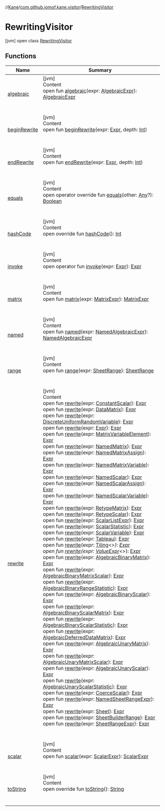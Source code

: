 //[Kane](../../index.md)/[com.github.jomof.kane.visitor](../index.md)/[RewritingVisitor](index.md)



# RewritingVisitor  
 [jvm] open class [RewritingVisitor](index.md)   


## Functions  
  
|  Name|  Summary| 
|---|---|
| [algebraic](algebraic.md)| [jvm]  <br>Content  <br>open fun [algebraic](algebraic.md)(expr: [AlgebraicExpr](../../com.github.jomof.kane/-algebraic-expr/index.md)): [AlgebraicExpr](../../com.github.jomof.kane/-algebraic-expr/index.md)  <br><br><br>
| [beginRewrite](begin-rewrite.md)| [jvm]  <br>Content  <br>open fun [beginRewrite](begin-rewrite.md)(expr: [Expr](../../com.github.jomof.kane/-expr/index.md), depth: [Int](https://kotlinlang.org/api/latest/jvm/stdlib/kotlin/-int/index.html))  <br><br><br>
| [endRewrite](end-rewrite.md)| [jvm]  <br>Content  <br>open fun [endRewrite](end-rewrite.md)(expr: [Expr](../../com.github.jomof.kane/-expr/index.md), depth: [Int](https://kotlinlang.org/api/latest/jvm/stdlib/kotlin/-int/index.html))  <br><br><br>
| [equals](https://kotlinlang.org/api/latest/jvm/stdlib/kotlin/-any/equals.html)| [jvm]  <br>Content  <br>open operator override fun [equals](https://kotlinlang.org/api/latest/jvm/stdlib/kotlin/-any/equals.html)(other: [Any](https://kotlinlang.org/api/latest/jvm/stdlib/kotlin/-any/index.html)?): [Boolean](https://kotlinlang.org/api/latest/jvm/stdlib/kotlin/-boolean/index.html)  <br><br><br>
| [hashCode](https://kotlinlang.org/api/latest/jvm/stdlib/kotlin/-any/hash-code.html)| [jvm]  <br>Content  <br>open override fun [hashCode](https://kotlinlang.org/api/latest/jvm/stdlib/kotlin/-any/hash-code.html)(): [Int](https://kotlinlang.org/api/latest/jvm/stdlib/kotlin/-int/index.html)  <br><br><br>
| [invoke](invoke.md)| [jvm]  <br>Content  <br>open operator fun [invoke](invoke.md)(expr: [Expr](../../com.github.jomof.kane/-expr/index.md)): [Expr](../../com.github.jomof.kane/-expr/index.md)  <br><br><br>
| [matrix](matrix.md)| [jvm]  <br>Content  <br>open fun [matrix](matrix.md)(expr: [MatrixExpr](../../com.github.jomof.kane/-matrix-expr/index.md)): [MatrixExpr](../../com.github.jomof.kane/-matrix-expr/index.md)  <br><br><br>
| [named](named.md)| [jvm]  <br>Content  <br>open fun [named](named.md)(expr: [NamedAlgebraicExpr](../../com.github.jomof.kane/-named-algebraic-expr/index.md)): [NamedAlgebraicExpr](../../com.github.jomof.kane/-named-algebraic-expr/index.md)  <br><br><br>
| [range](range.md)| [jvm]  <br>Content  <br>open fun [range](range.md)(expr: [SheetRange](../../com.github.jomof.kane.sheet/-sheet-range/index.md)): [SheetRange](../../com.github.jomof.kane.sheet/-sheet-range/index.md)  <br><br><br>
| [rewrite](rewrite.md)| [jvm]  <br>Content  <br>open fun [rewrite](rewrite.md)(expr: [ConstantScalar](../../com.github.jomof.kane/-constant-scalar/index.md)): [Expr](../../com.github.jomof.kane/-expr/index.md)  <br>open fun [rewrite](rewrite.md)(expr: [DataMatrix](../../com.github.jomof.kane/-data-matrix/index.md)): [Expr](../../com.github.jomof.kane/-expr/index.md)  <br>open fun [rewrite](rewrite.md)(expr: [DiscreteUniformRandomVariable](../../com.github.jomof.kane/-discrete-uniform-random-variable/index.md)): [Expr](../../com.github.jomof.kane/-expr/index.md)  <br>open fun [rewrite](rewrite.md)(expr: [Expr](../../com.github.jomof.kane/-expr/index.md)): [Expr](../../com.github.jomof.kane/-expr/index.md)  <br>open fun [rewrite](rewrite.md)(expr: [MatrixVariableElement](../../com.github.jomof.kane/-matrix-variable-element/index.md)): [Expr](../../com.github.jomof.kane/-expr/index.md)  <br>open fun [rewrite](rewrite.md)(expr: [NamedMatrix](../../com.github.jomof.kane/-named-matrix/index.md)): [Expr](../../com.github.jomof.kane/-expr/index.md)  <br>open fun [rewrite](rewrite.md)(expr: [NamedMatrixAssign](../../com.github.jomof.kane/-named-matrix-assign/index.md)): [Expr](../../com.github.jomof.kane/-expr/index.md)  <br>open fun [rewrite](rewrite.md)(expr: [NamedMatrixVariable](../../com.github.jomof.kane/-named-matrix-variable/index.md)): [Expr](../../com.github.jomof.kane/-expr/index.md)  <br>open fun [rewrite](rewrite.md)(expr: [NamedScalar](../../com.github.jomof.kane/-named-scalar/index.md)): [Expr](../../com.github.jomof.kane/-expr/index.md)  <br>open fun [rewrite](rewrite.md)(expr: [NamedScalarAssign](../../com.github.jomof.kane/-named-scalar-assign/index.md)): [Expr](../../com.github.jomof.kane/-expr/index.md)  <br>open fun [rewrite](rewrite.md)(expr: [NamedScalarVariable](../../com.github.jomof.kane/-named-scalar-variable/index.md)): [Expr](../../com.github.jomof.kane/-expr/index.md)  <br>open fun [rewrite](rewrite.md)(expr: [RetypeMatrix](../../com.github.jomof.kane/-retype-matrix/index.md)): [Expr](../../com.github.jomof.kane/-expr/index.md)  <br>open fun [rewrite](rewrite.md)(expr: [RetypeScalar](../../com.github.jomof.kane/-retype-scalar/index.md)): [Expr](../../com.github.jomof.kane/-expr/index.md)  <br>open fun [rewrite](rewrite.md)(expr: [ScalarListExpr](../../com.github.jomof.kane/-scalar-list-expr/index.md)): [Expr](../../com.github.jomof.kane/-expr/index.md)  <br>open fun [rewrite](rewrite.md)(expr: [ScalarStatistic](../../com.github.jomof.kane/-scalar-statistic/index.md)): [Expr](../../com.github.jomof.kane/-expr/index.md)  <br>open fun [rewrite](rewrite.md)(expr: [ScalarVariable](../../com.github.jomof.kane/-scalar-variable/index.md)): [Expr](../../com.github.jomof.kane/-expr/index.md)  <br>open fun [rewrite](rewrite.md)(expr: [Tableau](../../com.github.jomof.kane/-tableau/index.md)): [Expr](../../com.github.jomof.kane/-expr/index.md)  <br>open fun [rewrite](rewrite.md)(expr: [Tiling](../../com.github.jomof.kane/-tiling/index.md)<*>): [Expr](../../com.github.jomof.kane/-expr/index.md)  <br>open fun [rewrite](rewrite.md)(expr: [ValueExpr](../../com.github.jomof.kane/-value-expr/index.md)<*>): [Expr](../../com.github.jomof.kane/-expr/index.md)  <br>open fun [rewrite](rewrite.md)(expr: [AlgebraicBinaryMatrix](../../com.github.jomof.kane.functions/-algebraic-binary-matrix/index.md)): [Expr](../../com.github.jomof.kane/-expr/index.md)  <br>open fun [rewrite](rewrite.md)(expr: [AlgebraicBinaryMatrixScalar](../../com.github.jomof.kane.functions/-algebraic-binary-matrix-scalar/index.md)): [Expr](../../com.github.jomof.kane/-expr/index.md)  <br>open fun [rewrite](rewrite.md)(expr: [AlgebraicBinaryRangeStatistic](../../com.github.jomof.kane.functions/-algebraic-binary-range-statistic/index.md)): [Expr](../../com.github.jomof.kane/-expr/index.md)  <br>open fun [rewrite](rewrite.md)(expr: [AlgebraicBinaryScalar](../../com.github.jomof.kane.functions/-algebraic-binary-scalar/index.md)): [Expr](../../com.github.jomof.kane/-expr/index.md)  <br>open fun [rewrite](rewrite.md)(expr: [AlgebraicBinaryScalarMatrix](../../com.github.jomof.kane.functions/-algebraic-binary-scalar-matrix/index.md)): [Expr](../../com.github.jomof.kane/-expr/index.md)  <br>open fun [rewrite](rewrite.md)(expr: [AlgebraicBinaryScalarStatistic](../../com.github.jomof.kane.functions/-algebraic-binary-scalar-statistic/index.md)): [Expr](../../com.github.jomof.kane/-expr/index.md)  <br>open fun [rewrite](rewrite.md)(expr: [AlgebraicDeferredDataMatrix](../../com.github.jomof.kane.functions/-algebraic-deferred-data-matrix/index.md)): [Expr](../../com.github.jomof.kane/-expr/index.md)  <br>open fun [rewrite](rewrite.md)(expr: [AlgebraicUnaryMatrix](../../com.github.jomof.kane.functions/-algebraic-unary-matrix/index.md)): [Expr](../../com.github.jomof.kane/-expr/index.md)  <br>open fun [rewrite](rewrite.md)(expr: [AlgebraicUnaryMatrixScalar](../../com.github.jomof.kane.functions/-algebraic-unary-matrix-scalar/index.md)): [Expr](../../com.github.jomof.kane/-expr/index.md)  <br>open fun [rewrite](rewrite.md)(expr: [AlgebraicUnaryScalar](../../com.github.jomof.kane.functions/-algebraic-unary-scalar/index.md)): [Expr](../../com.github.jomof.kane/-expr/index.md)  <br>open fun [rewrite](rewrite.md)(expr: [AlgebraicUnaryScalarStatistic](../../com.github.jomof.kane.functions/-algebraic-unary-scalar-statistic/index.md)): [Expr](../../com.github.jomof.kane/-expr/index.md)  <br>open fun [rewrite](rewrite.md)(expr: [CoerceScalar](../../com.github.jomof.kane.sheet/-coerce-scalar/index.md)): [Expr](../../com.github.jomof.kane/-expr/index.md)  <br>open fun [rewrite](rewrite.md)(expr: [NamedSheetRangeExpr](../../com.github.jomof.kane.sheet/-named-sheet-range-expr/index.md)): [Expr](../../com.github.jomof.kane/-expr/index.md)  <br>open fun [rewrite](rewrite.md)(expr: [Sheet](../../com.github.jomof.kane.sheet/-sheet/index.md)): [Expr](../../com.github.jomof.kane/-expr/index.md)  <br>open fun [rewrite](rewrite.md)(expr: [SheetBuilderRange](../../com.github.jomof.kane.sheet/-sheet-builder-range/index.md)): [Expr](../../com.github.jomof.kane/-expr/index.md)  <br>open fun [rewrite](rewrite.md)(expr: [SheetRangeExpr](../../com.github.jomof.kane.sheet/-sheet-range-expr/index.md)): [Expr](../../com.github.jomof.kane/-expr/index.md)  <br><br><br>
| [scalar](scalar.md)| [jvm]  <br>Content  <br>open fun [scalar](scalar.md)(expr: [ScalarExpr](../../com.github.jomof.kane/-scalar-expr/index.md)): [ScalarExpr](../../com.github.jomof.kane/-scalar-expr/index.md)  <br><br><br>
| [toString](https://kotlinlang.org/api/latest/jvm/stdlib/kotlin/-any/to-string.html)| [jvm]  <br>Content  <br>open override fun [toString](https://kotlinlang.org/api/latest/jvm/stdlib/kotlin/-any/to-string.html)(): [String](https://kotlinlang.org/api/latest/jvm/stdlib/kotlin/-string/index.html)  <br><br><br>

